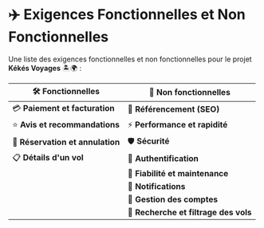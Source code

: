# ✈️ Exigences Fonctionnelles et Non Fonctionnelles

Une liste des exigences fonctionnelles et non fonctionnelles pour le projet **Kékés Voyages** 🏝️🌍 :

| 🛠️ Fonctionnelles                | 🔐 Non fonctionnelles                 |
| ------------------------------- | ------------------------------------ |
| 💳 **Paiement et facturation**   | 🔎 **Référencement (SEO)**            |
| ⭐ **Avis et recommandations**   | ⚡ **Performance et rapidité**        |
| 🛫 **Réservation et annulation** | 🛡️ **Sécurité**                       |
| 📋 **Détails d'un vol**          | 🔑 **Authentification**               |
|                                 | 🔄 **Fiabilité et maintenance**       |
|                                 | 📩 **Notifications**                  |
|                                 | 👤 **Gestion des comptes**            |
|                                 | 🎯 **Recherche et filtrage des vols** |
